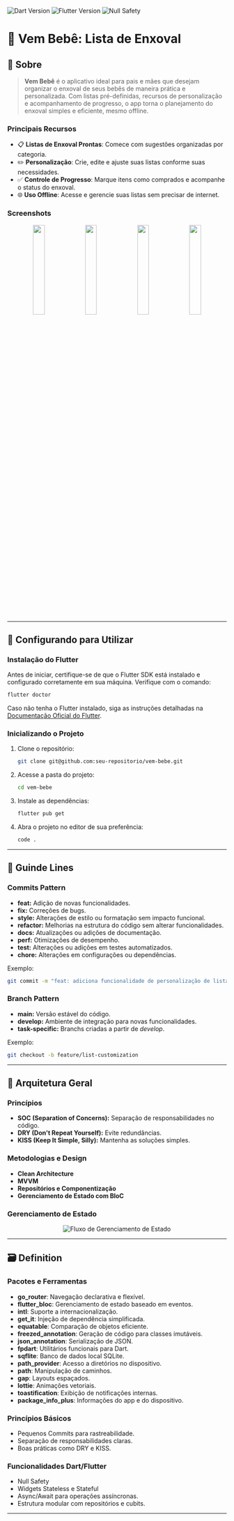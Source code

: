 ![Dart Version](https://img.shields.io/static/v1?label=dart&message=4.0.9&color=00579d)
![Flutter Version](https://img.shields.io/static/v1?label=flutter&message=3.24.0&color=42a5f5)
![Null Safety](https://img.shields.io/static/v1?label=null-safety&message=done&color=success)

# **🍼 Vem Bebê: Lista de Enxoval**

## 📃 Sobre

> **Vem Bebê** é o aplicativo ideal para pais e mães que desejam organizar o enxoval de seus bebês de maneira prática e personalizada. Com listas pré-definidas, recursos de personalização e acompanhamento de progresso, o app torna o planejamento do enxoval simples e eficiente, mesmo offline.

### **Principais Recursos**

- 📋 **Listas de Enxoval Prontas**: Comece com sugestões organizadas por categoria.
- ✏️ **Personalização**: Crie, edite e ajuste suas listas conforme suas necessidades.
- ✅ **Controle de Progresso**: Marque itens como comprados e acompanhe o status do enxoval.
- 🌐 **Uso Offline**: Acesse e gerencie suas listas sem precisar de internet.

### **Screenshots**

<p align="middle">
    <img src="https://github.com/FroJhoDev/vem_bebe_app/blob/develop/assets/docs/01.png" width="23%">
    <img src="https://github.com/FroJhoDev/vem_bebe_app/blob/develop/assets/docs/02.png" width="23%">
    <img src="https://github.com/FroJhoDev/vem_bebe_app/blob/develop/assets/docs/03.png" width="23%">
    <img src="https://github.com/FroJhoDev/vem_bebe_app/blob/develop/assets/docs/04.png" width="23%">
</p>

---

## 🚀 Configurando para Utilizar

### **Instalação do Flutter**

Antes de iniciar, certifique-se de que o Flutter SDK está instalado e configurado corretamente em sua máquina. Verifique com o comando:

```bash
flutter doctor
```

Caso não tenha o Flutter instalado, siga as instruções detalhadas na [Documentação Oficial do Flutter](https://docs.flutter.dev/get-started/install).

### **Inicializando o Projeto**

1. Clone o repositório:
   ```bash
   git clone git@github.com:seu-repositorio/vem-bebe.git
   ```
2. Acesse a pasta do projeto:
   ```bash
   cd vem-bebe
   ```
3. Instale as dependências:
   ```bash
   flutter pub get
   ```
4. Abra o projeto no editor de sua preferência:
   ```bash
   code .
   ```

---

## 🧩 Guinde Lines

### **Commits Pattern**

- **feat:** Adição de novas funcionalidades.
- **fix:** Correções de bugs.
- **style:** Alterações de estilo ou formatação sem impacto funcional.
- **refactor:** Melhorias na estrutura do código sem alterar funcionalidades.
- **docs:** Atualizações ou adições de documentação.
- **perf:** Otimizações de desempenho.
- **test:** Alterações ou adições em testes automatizados.
- **chore:** Alterações em configurações ou dependências.

Exemplo:

```bash
git commit -m "feat: adiciona funcionalidade de personalização de listas"
```

### **Branch Pattern**

- **main:** Versão estável do código.
- **develop:** Ambiente de integração para novas funcionalidades.
- **task-specific:** Branchs criadas a partir de _develop_.

Exemplo:

```bash
git checkout -b feature/list-customization
```

---

## 📐 Arquitetura Geral

### **Princípios**

- **SOC (Separation of Concerns):** Separação de responsabilidades no código.
- **DRY (Don't Repeat Yourself):** Evite redundâncias.
- **KISS (Keep It Simple, Silly):** Mantenha as soluções simples.

### **Metodologias e Design**

- **Clean Architecture**
- **MVVM**
- **Repositórios e Componentização**
- **Gerenciamento de Estado com BloC**

### **Gerenciamento de Estado**

<p align="middle">  
    <img src="https://via.placeholder.com/800x400.png?text=State+Management+Flow" alt="Fluxo de Gerenciamento de Estado" />  
</p>

---

## 🗃️ Definition

### **Pacotes e Ferramentas**

- **go_router**: Navegação declarativa e flexível.
- **flutter_bloc**: Gerenciamento de estado baseado em eventos.
- **intl**: Suporte a internacionalização.
- **get_it**: Injeção de dependência simplificada.
- **equatable**: Comparação de objetos eficiente.
- **freezed_annotation**: Geração de código para classes imutáveis.
- **json_annotation**: Serialização de JSON.
- **fpdart**: Utilitários funcionais para Dart.
- **sqflite**: Banco de dados local SQLite.
- **path_provider**: Acesso a diretórios no dispositivo.
- **path**: Manipulação de caminhos.
- **gap**: Layouts espaçados.
- **lottie**: Animações vetoriais.
- **toastification**: Exibição de notificações internas.
- **package_info_plus**: Informações do app e do dispositivo.

### **Princípios Básicos**

- Pequenos Commits para rastreabilidade.
- Separação de responsabilidades claras.
- Boas práticas como DRY e KISS.

### **Funcionalidades Dart/Flutter**

- Null Safety
- Widgets Stateless e Stateful
- Async/Await para operações assíncronas.
- Estrutura modular com repositórios e cubits.

---
